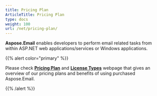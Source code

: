 ```yaml
---
title: Pricing Plan
ArticleTitle: Pricing Plan
type: docs
weight: 100
url: /net/pricing-plan/
---
```


**Aspose.Email** enables developers to perform email related tasks from within ASP.NET web applications/services or Windows applications.

{{% alert color="primary" %}} 

Please check [**Pricing Plan**](https://purchase.aspose.com/pricing/email/net) and [**License Types**](https://purchase.aspose.com/policies/license-types) webpage that gives an overview of our pricing plans and benefits of using purchased Aspose.Email.

{{% /alert %}} 
